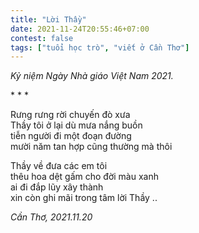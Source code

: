 ```yaml
---
title: "Lời Thầy"
date: 2021-11-24T20:55:46+07:00
contest: false
tags: ["tuổi học trò", "viết ở Cần Thơ"]
---
```

*Kỷ niệm Ngày Nhà giáo Việt Nam 2021.*  
  
\* \* \*
  
Rưng rưng rời chuyến đò xưa  
Thầy tôi ở lại dù mưa nắng buồn  
tiễn người đi một đoạn đường  
mười năm tan hợp cũng thường mà thôi  
  
Thầy về đưa các em tôi  
thêu hoa dệt gấm cho đời màu xanh  
ai đi đắp lũy xây thành  
xin còn ghi mãi trong tâm lời Thầy ..  
  
*Cần Thơ, 2021.11.20*